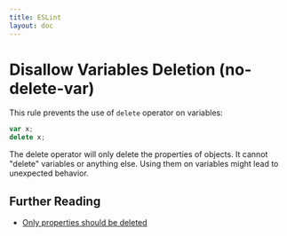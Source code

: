 ```yaml
---
title: ESLint
layout: doc
---
```

<!-- Note: No pull requests accepted for this file. See README.md in the root directory for details. -->
# Disallow Variables Deletion (no-delete-var)

This rule prevents the use of `delete` operator on variables:

```javascript
var x;
delete x;
```

The delete operator will only delete the properties of objects. It cannot "delete" variables or anything else. Using them on variables might lead to unexpected behavior.

## Further Reading

* [Only properties should be deleted](http://jslinterrors.com/only-properties-should-be-deleted/)

